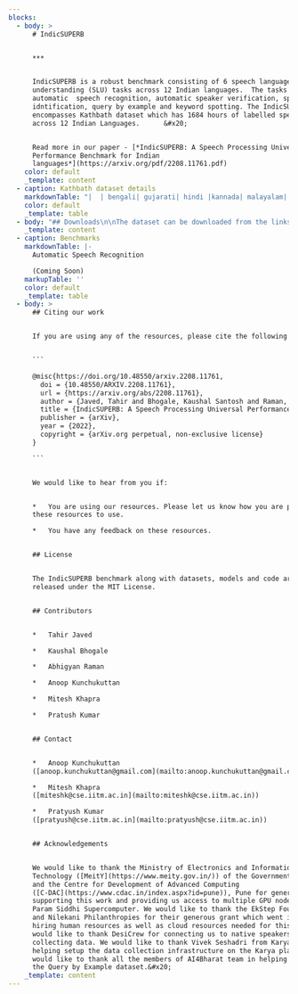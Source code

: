```yaml
---
blocks:
  - body: >
      # IndicSUPERB


      ***


      IndicSUPERB is a robust benchmark consisting of 6 speech language
      understanding (SLU) tasks across 12 Indian languages.  The tasks include
      automatic  speech recognition, automatic speaker verification, speech
      idntification, query by example and keyword spotting. The IndicSUPERB also
      encompasses Kathbath dataset which has 1684 hours of labelled speech data
      across 12 Indian Languages.      &#x20;


      Read more in our paper - [*IndicSUPERB: A Speech Processing Universal
      Performance Benchmark for Indian
      languages*](https://arxiv.org/pdf/2208.11761.pdf)
    color: default
    _template: content
  - caption: Kathbath dataset details
    markdownTable: "|  | bengali| gujarati| hindi |kannada| malayalam| marathi| odia| punjabi| sanskrit| tamil| telugu| urdu| \n|-|-|-|-|-|-|-|-|-|-|-|-|-|\nData duration (hours) |115.8 |129.3 |150.2 |65.8 |147.3 |185.2 |111.6 |136.9 |115.5 |185.1 |154.9 |86.7|\nNo. of male speakers | 18 | 44 | 58 | 53 | 12 | 82 | 10 | 65 | 95 | 116 | 53 |36 |\nNo. of female speakers | 28\t|35 |63\t|26\t|20\t|61\t|32\t|77\t|110 |42| 51|31|\nVocabulary (no. of unique words)|  6k | 109k  | 54k | 181k | 268k | 132k | 94k | 56k | 298k | 171k | 147k | 44k |\n"
    color: default
    _template: table
  - body: "## Downloads\n\nThe dataset can be downloaded from the links given below.\n\n**Download Links (Clean split):**\n\n*   Train: [\\[85GB\\]](https://indic-asr-public.objectstore.e2enetworks.net/indic-superb/kathbath/clean/train\\_audio.tar)\n*   Valid: [\\[3GB\\]](https://indic-asr-public.objectstore.e2enetworks.net/indic-superb/kathbath/clean/valid\\_audio.tar)\n*   Test Known: [\\[2GB\\]](https://indic-asr-public.objectstore.e2enetworks.net/indic-superb/kathbath/clean/testkn\\_audio.tar)\n*   Test Unknown: [\\[2GB\\]](https://indic-asr-public.objectstore.e2enetworks.net/indic-superb/kathbath/clean/testunk\\_audio.tar)\n\nTranscripts: [\\[clean\\]](https://indic-asr-public.objectstore.e2enetworks.net/indic-superb/kathbath/clean/transcripts\\_n2w.tar)\n\n**Download Links (Noisy split):**\n\n*   Test Known: [\\[2GB\\]](https://indic-asr-public.objectstore.e2enetworks.net/indic-superb/kathbath/noisy/testkn\\_audio.tar)\n*   Test Unknown: [\\[1.4GB\\]](https://indic-asr-public.objectstore.e2enetworks.net/indic-superb/kathbath/noisy/testunk\\_audio.tar)\n\nTranscripts: [\\[noisy\\]](https://indic-asr-public.objectstore.e2enetworks.net/indic-superb/kathbath/n/transcripts\\_n2w.tar)\n\n**Audio Dataset Format**\n\n*   The audio files for each language are present in separate folders.\n*   The speaker and gender information are present in the name of the audio file.\n*   The audio files are stored in\_m4a\_format. For resampling, please check the sample code [here](https://github.com/AI4Bharat/IndicWav2Vec/tree/main/data\\_prep\\_scripts/ft\\_scripts)\n\n**Folder Structure of audios after extraction**\n\n```\nAudio Data\ndata\n├── bengali\n│   ├── <split_name>\n│   │   ├── 844424931537866-594-f.m4a\n│   │   ├── 844424931029859-973-f.m4a\n│   │   ├── ...\n├── gujarati\n├── ...\n\nTranscripts\ndata\n├── bengali\n│   ├── <split_name>\n│   │   ├── transcription_n2w.txt\n├── gujarati\n├── ...\n```\n"
    _template: content
  - caption: Benchmarks
    markdownTable: |-
      Automatic Speech Recognition 

      (Coming Soon)
    markupTable: ''
    color: default
    _template: table
  - body: >
      ## Citing our work


      If you are using any of the resources, please cite the following article:


      ```

      @misc{https://doi.org/10.48550/arxiv.2208.11761,
        doi = {10.48550/ARXIV.2208.11761},
        url = {https://arxiv.org/abs/2208.11761},
        author = {Javed, Tahir and Bhogale, Kaushal Santosh and Raman, Abhigyan and Kunchukuttan, Anoop and Kumar, Pratyush and Khapra, Mitesh M.},
        title = {IndicSUPERB: A Speech Processing Universal Performance Benchmark for Indian languages},
        publisher = {arXiv},
        year = {2022},
        copyright = {arXiv.org perpetual, non-exclusive license}
      }

      ```


      We would like to hear from you if:


      *   You are using our resources. Please let us know how you are putting
      these resources to use.

      *   You have any feedback on these resources.


      ## License


      The IndicSUPERB benchmark along with datasets, models and code are
      released under the MIT License.


      ## Contributors


      *   Tahir Javed

      *   Kaushal Bhogale

      *   Abhigyan Raman

      *   Anoop Kunchukuttan

      *   Mitesh Khapra

      *   Pratush Kumar


      ## Contact


      *   Anoop Kunchukuttan
      ([anoop.kunchukuttan@gmail.com](mailto:anoop.kunchukuttan@gmail.com))

      *   Mitesh Khapra
      ([miteshk@cse.iitm.ac.in](mailto:miteshk@cse.iitm.ac.in))

      *   Pratyush Kumar
      ([pratyush@cse.iitm.ac.in](mailto:pratyush@cse.iitm.ac.in))


      ## Acknowledgements


      We would like to thank the Ministry of Electronics and Information
      Technology ([MeitY](https://www.meity.gov.in/)) of the Government of India
      and the Centre for Development of Advanced Computing
      ([C-DAC](https://www.cdac.in/index.aspx?id=pune)), Pune for generously
      supporting this work and providing us access to multiple GPU nodes on the
      Param Siddhi Supercomputer. We would like to thank the EkStep Foundation
      and Nilekani Philanthropies for their generous grant which went into
      hiring human resources as well as cloud resources needed for this work. We
      would like to thank DesiCrew for connecting us to native speakers for
      collecting data. We would like to thank Vivek Seshadri from Karya Inc. for
      helping setup the data collection infrastructure on the Karya platform. We
      would like to thank all the members of AI4Bharat team in helping create
      the Query by Example dataset.&#x20;
    _template: content
---
```


